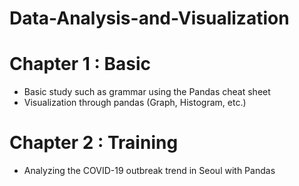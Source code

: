# Data-Analysis-and-Visualization

# Chapter 1 : Basic
* Basic study such as grammar using the Pandas cheat sheet
* Visualization through pandas (Graph, Histogram, etc.)

# Chapter 2 : Training 
* Analyzing the COVID-19 outbreak trend in Seoul with Pandas
